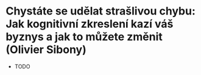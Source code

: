 # Chystáte se udělat strašlivou chybu: Jak kognitivní zkreslení kazí váš byznys a jak to můžete změnit (Olivier Sibony)
* TODO
